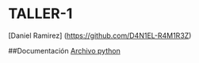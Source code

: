 # TALLER-1
[Daniel Ramirez] (https://github.com/D4N1EL-R4M1R3Z)

##Documentación
[Archivo python](https://github.com/D4N1EL-R4M1R3Z/TALLER-1/blob/main/TALLER%201%20LISTAS%20Y%20DICCIONARIOS%20DANIEL%20RAMIREZ.py)
